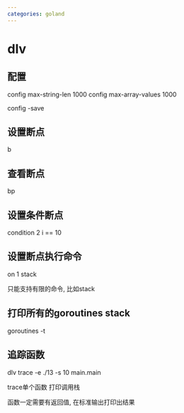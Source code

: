 ```yaml
---
categories: goland
---
```


# dlv

## 配置
config max-string-len 1000
config max-array-values 1000

config -save

## 设置断点

b

## 查看断点

bp

## 设置条件断点

condition 2  i == 10


## 设置断点执行命令

on 1 stack

只能支持有限的命令, 比如stack

## 打印所有的goroutines stack

goroutines -t

## 追踪函数

dlv trace -e ./13 -s 10 main.main

trace单个函数 打印调用栈

函数一定需要有返回值, 在标准输出打印出结果
